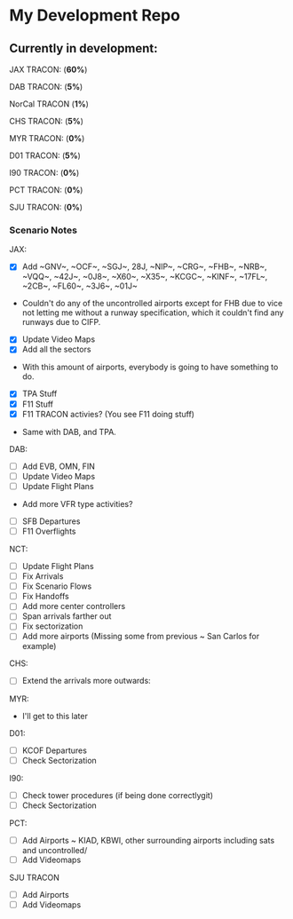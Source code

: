 # My Development Repo
## Currently in development:
JAX TRACON: (**60%**)

DAB TRACON: (**5%**)

NorCal TRACON (**1%**)

CHS TRACON: (**5%**)

MYR TRACON: (**0%**)

D01 TRACON: (**5%**)

I90 TRACON: (**0%**)

PCT TRACON: (**0%**)

SJU TRACON: (**0%**)

### Scenario Notes
JAX:
- [x] Add ~GNV~, ~OCF~, ~SGJ~, 28J, ~NIP~, ~CRG~, ~FHB~, ~NRB~, ~VQQ~, ~42J~, ~0J8~, ~X60~, ~X35~, ~KCGC~, ~KINF~, ~17FL~, ~2CB~, ~FL60~, ~3J6~, ~01J~
 - Couldn't do any of the uncontrolled airports except for FHB due to vice not letting me without a runway specification, which it couldn't find any runways due to CIFP.
- [x] Update Video Maps
- [x] Add all the sectors
 - With this amount of airports, everybody is going to have something to do.
- [x] TPA Stuff
- [x] F11 Stuff
- [x] F11 TRACON activies? (You see F11 doing stuff)
 - Same with DAB, and TPA.

DAB:
 - [ ] Add EVB, OMN, FIN
 - [ ] Update Video Maps
 - [ ] Update Flight Plans
  - Add more VFR type activities?
 - [ ] SFB Departures
 - [ ] F11 Overflights

NCT:
- [ ] Update Flight Plans
- [ ] Fix Arrivals
- [ ] Fix Scenario Flows
- [ ] Fix Handoffs
- [ ] Add more center controllers
- [ ] Span arrivals farther out
- [ ] Fix sectorization
- [ ] Add more airports (Missing some from previous ~ San Carlos for example)

CHS:
- [ ] Extend the arrivals more outwards:

MYR:
- I'll get to this later

D01:
- [ ] KCOF Departures
- [ ] Check Sectorization

I90:
- [ ] Check tower procedures (if being done correctlygit)
- [ ] Check Sectorization

PCT:
- [ ] Add Airports
    ~ KIAD, KBWI, other surrounding airports including sats and uncontrolled/
- [ ] Add Videomaps

SJU TRACON
- [ ] Add Airports
- [ ] Add Videomaps
